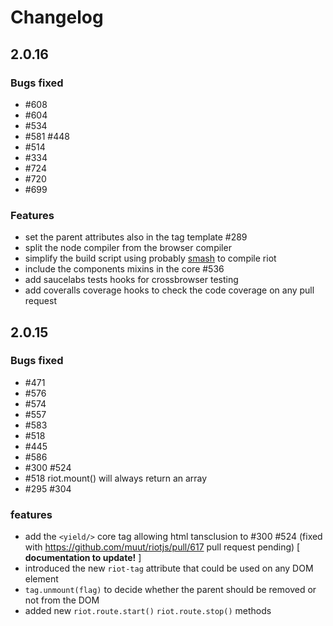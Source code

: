 # Changelog

## 2.0.16

### Bugs fixed

  - #608
  - #604
  - #534
  - #581 #448
  - #514
  - #334
  - #724
  - #720
  - #699

### Features

  - set the parent attributes also in the tag template #289
  - split the node compiler from the browser compiler
  - simplify the build script using probably [smash](https://github.com/mbostock/smash) to compile riot
  - include the components mixins in the core #536
  - add saucelabs tests hooks for crossbrowser testing
  - add coveralls coverage hooks to check the code coverage on any pull request

## 2.0.15

### Bugs fixed
  - #471
  - #576
  - #574
  - #557
  - #583
  - #518
  - #445
  - #586
  - #300 #524
  - #518 riot.mount() will always return an array
  - #295 #304

### features
  - add the `<yield/>` core tag allowing html tansclusion to #300 #524 (fixed with https://github.com/muut/riotjs/pull/617 pull request pending) [ __documentation to update!__ ]
  - introduced the new `riot-tag` attribute that could be used on any DOM element
  - `tag.unmount(flag)` to decide whether the parent should be removed or not from the DOM
  - added new `riot.route.start()` `riot.route.stop()` methods